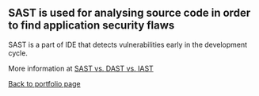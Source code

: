 ## SAST is used for analysing source code in order to find application security flaws

SAST is a part of IDE that detects vulnerabilities early in the development cycle.

More information at [SAST vs. DAST vs. IAST](https://github.com/andrzej-kotynski/Cybersecurity/blob/main/SAST%20vs.%20DAST.md)


<a href="https://github.com/andrzej-kotynski/andrzej-kotynski/blob/main/README.md">Back to portfolio page</a>